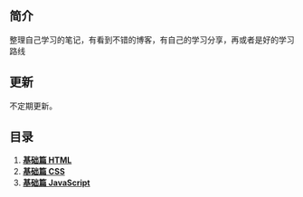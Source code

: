 ## 简介

整理自己学习的笔记，有看到不错的博客，有自己的学习分享，再或者是好的学习路线

## 更新

不定期更新。

## 目录

1. **[基础篇 HTML](/web_basic/HTML/README.md)**
2. **[基础篇 CSS](/web_basic/CSS/README.md)**
3. **[基础篇 JavaScript](/web_basic/JS/README.md)**

